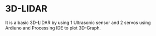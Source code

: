 # 3D-LIDAR
It is a basic 3D-LIDAR by using 1 Ultrasonic sensor and 2 servos  using Ardiuno and Processing IDE to plot 3D-Graph.
